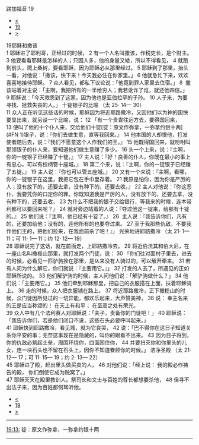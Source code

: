 ﻿





 路加福音 19




* [<](bible/LUK18.md)
* [19](bible/LUK.md)
* [>](bible/LUK20.md)



 
19耶稣和撒该  
1 耶稣进了耶利哥，正经过的时候， 
2 有一个人名叫撒该，作税吏长，是个财主。 
3 他要看看耶稣是怎样的人；只因人多，他的身量又矮，所以不得看见， 
4 就跑到前头，爬上桑树，要看耶稣，因为耶稣必从那里经过。 
5 耶稣到了那里，抬头一看，对他说：「撒该，快下来！今天我必住在你家里。」 
6 他就急忙下来，欢欢喜喜地接待耶稣。 
7 众人看见，都私下议论说：「他竟到罪人家里去住宿。」 
8  撒该站着对主说：「主啊，我把所有的一半给穷人；我若讹诈了谁，就还他四倍。」 
9 耶稣说：「今天救恩到了这家，因为他也是亚伯拉罕的子孙。 
10 人子来，为要寻找、拯救失丧的人。」 十锭银子的比喻 （太
25·
14—
30）  
11 众人正在听见这些话的时候，耶稣因为将近耶路撒冷，又因他们以为神的国快要显出来，就另设一个比喻，说： 
12 「有一个贵胄往远方去，要得国回来， 
13 便叫了他的十个仆人来，交给他们十锭[锭：原文作弥拿，一弥拿约银十两](#FN
1)银子，说：『你们去做生意，直等我回来。』 
14 他本国的人却恨他，打发使者随后去，说：『我们不愿意这个人作我们的王。』 
15 他既得国回来，就吩咐叫那领银子的仆人来，要知道他们做生意赚了多少。 
16 头一个上来，说：『主啊，你的一锭银子已经赚了十锭。』 
17 主人说：『好！良善的仆人，你既在最小的事上有忠心，可以有权柄管十座城。』 
18 第二个来，说：『主啊，你的一锭银子已经赚了五锭。』 
19 主人说：『你也可以管五座城。』 
20 又有一个来说：『主啊，看哪，你的一锭银子在这里，我把它包在手巾里存着。 
21 我原是怕你，因为你是严厉的人；没有放下的，还要去拿，没有种下的，还要去收。』 
22 主人对他说：『你这恶仆，我要凭你的口定你的罪。你既知道我是严厉的人，没有放下的，还要去拿，没有种下的，还要去收， 
23 为什么不把我的银子交给银行，等我来的时候，连本带利都可以要回来呢？』 
24 就对旁边站着的人说：『夺过他这一锭来，给那有十锭的。』 
25 他们说：『主啊，他已经有十锭了。』 
26  主人说：『我告诉你们，凡有的，还要加给他；没有的，连他所有的也要夺过来。 
27 至于我那些仇敌，不要我作他们王的，把他们拉来，在我面前杀了吧！』」 光荣地进耶路撒冷 （太
21·
1—
11；可
11·
1—
11；约
12·
12—
19）  
28 耶稣说完了这话，就在前面走，上耶路撒冷去。 
29 将近伯法其和伯大尼，在一座山名叫橄榄山那里，就打发两个门徒，说： 
30 「你们往对面村子里去，进去的时候，必看见一匹驴驹拴在那里，是从来没有人骑过的，可以解开牵来。 
31 若有人问为什么解它，你们就说：『主要用它。』」 
32 打发的人去了，所遇见的正如耶稣所说的。 
33 他们解驴驹的时候，主人问他们说：「解驴驹做什么？」 
34 他们说：「主要用它。」 
35 他们牵到耶稣那里，把自己的衣服搭在上面，扶着耶稣骑上。 
36 走的时候，众人把衣服铺在路上。 
37 将近耶路撒冷，正下橄榄山的时候，众门徒因所见过的一切异能，都欢乐起来，大声赞美神， 
38 说： 奉主名来的王是应当称颂的！ 在天上有和平； 在至高之处有荣光。  
39 众人中有几个法利赛人对耶稣说：「夫子，责备你的门徒吧！」 
40 耶稣说：「我告诉你们，若是他们闭口不说，这些石头必要呼叫起来。」  
41 耶稣快到耶路撒冷，看见城，就为它哀哭， 
42 说：「巴不得你在这日子知道关系你平安的事；无奈这事现在是隐藏的，叫你的眼看不出来。 
43 因为日子将到，你的仇敌必筑起土垒，周围环绕你，四面困住你， 
44 并要扫灭你和你里头的儿女，连一块石头也不留在石头上，因你不知道眷顾你的时候。」 洁净圣殿 （太
21·
12—
17；可
11·
15—
19；约
2·
13—
22）  
45 耶稣进了殿，赶出里头做买卖的人， 
46 对他们说：「经上说： 我的殿必作祷告的殿， 你们倒使它成为贼窝了。」  
47 耶稣天天在殿里教训人。祭司长和文士与百姓的尊长都想要杀他， 
48 但寻不出法子来，因为百姓都侧耳听他。 
* [<](bible/LUK18.md)
* [19](bible/LUK.md)
* [>](bible/LUK20.md)





---


[19:13:](#V13)
锭：原文作弥拿，一弥拿约银十两




---









